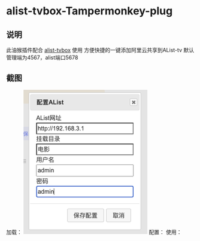# alist-tvbox-Tampermonkey-plug

## 说明
此油猴插件配合 [alist-tvbox](https://github.com/power721/alist-tvbox.git) 使用
方便快捷的一键添加阿里云共享到AList-tv
默认管理端为4567，alist端口5678
## 截图
加载：
  ![](img/%E6%88%AA%E5%B1%8F2023-07-30%2020.15.22.png)
配置：
使用：

